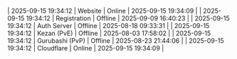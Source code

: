 | 2025-09-15 19:34:12 | Website | Online | 2025-09-15 19:34:09 |
| 2025-09-15 19:34:12 | Registration | Offline | 2025-09-09 16:40:23 |
| 2025-09-15 19:34:12 | Auth Server | Offline | 2025-08-18 09:33:31 |
| 2025-09-15 19:34:12 | Kezan (PvE) | Offline | 2025-08-03 17:58:02 |
| 2025-09-15 19:34:12 | Gurubashi (PvP) | Offline | 2025-08-23 21:44:06 |
| 2025-09-15 19:34:12 | Cloudflare | Online | 2025-09-15 19:34:09 |
